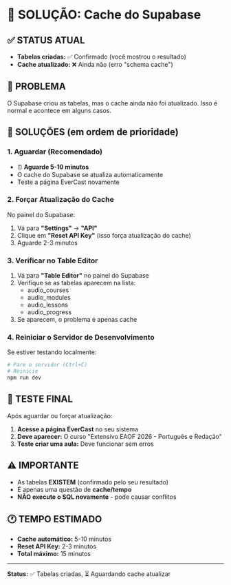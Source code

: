 # 🔄 SOLUÇÃO: Cache do Supabase

## ✅ STATUS ATUAL
- **Tabelas criadas:** ✅ Confirmado (você mostrou o resultado)
- **Cache atualizado:** ❌ Ainda não (erro "schema cache")

## 🚨 PROBLEMA
O Supabase criou as tabelas, mas o cache ainda não foi atualizado. Isso é normal e acontece em alguns casos.

## 🔧 SOLUÇÕES (em ordem de prioridade)

### 1. **Aguardar (Recomendado)**
- ⏰ **Aguarde 5-10 minutos**
- O cache do Supabase se atualiza automaticamente
- Teste a página EverCast novamente

### 2. **Forçar Atualização do Cache**
No painel do Supabase:
1. Vá para **"Settings"** → **"API"**
2. Clique em **"Reset API Key"** (isso força atualização do cache)
3. Aguarde 2-3 minutos

### 3. **Verificar no Table Editor**
1. Vá para **"Table Editor"** no painel do Supabase
2. Verifique se as tabelas aparecem na lista:
   - audio_courses
   - audio_modules
   - audio_lessons
   - audio_progress
3. Se aparecem, o problema é apenas cache

### 4. **Reiniciar o Servidor de Desenvolvimento**
Se estiver testando localmente:
```bash
# Pare o servidor (Ctrl+C)
# Reinicie
npm run dev
```

## 🎯 TESTE FINAL
Após aguardar ou forçar atualização:

1. **Acesse a página EverCast** no seu sistema
2. **Deve aparecer:** O curso "Extensivo EAOF 2026 - Português e Redação"
3. **Teste criar uma aula:** Deve funcionar sem erros

## ⚠️ IMPORTANTE
- As tabelas **EXISTEM** (confirmado pelo seu resultado)
- É apenas uma questão de **cache/tempo**
- **NÃO execute o SQL novamente** - pode causar conflitos

## 🕐 TEMPO ESTIMADO
- **Cache automático:** 5-10 minutos
- **Reset API Key:** 2-3 minutos
- **Total máximo:** 15 minutos

---
**Status:** ✅ Tabelas criadas, ⏳ Aguardando cache atualizar
